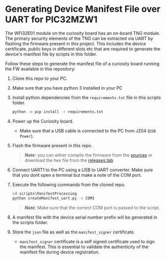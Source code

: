 # Generating Device Manifest File over UART for PIC32MZW1

The WFI32E01 module on the curiosity board has an on-board TNG module. The primary security elements of the TNG can be extracted via UART by flashing the firmware present in this project. This includes the device certificate, public keys in different slots etc that are required to generate the device's manifest file by scripts in this folder. 

Follow these steps to generate the manifest file of a curiosity board running the FW available in this repository:

1. Clone this repo to your PC.
1. Make sure that you have python 3 installed in your PC
1. Install python dependencies from the `requirements.txt` file in this scripts folder. 
    ```sh
    python -m pip install -r requirements.txt
    ```
1. Power up the Curiosity board.
    - Make sure that a USB cable is connected to the PC from J204 (`USB Power`).
1. Flash the firmware present in this repo.

    > ***Note:*** you can either compile the firmware from the [sources](../../../../tree/main/src/firmware) or download the hex file from the [releases tab](https://github.com/MicrochipTech/PIC32MZW1_UARTManifest/releases)

1. Connect UART1 to the PC using a USB to UART converter. Make sure that you dont open a terminal but make a note of the COM port.
1. Execute the following commands from the cloned repo. 
    ```sh
    cd scripts\ManifestProcessing
    python createManifest_uart.py -c COM3
    ```
    
    > ***Note***: Make sure that the correct COM port is passed to the script.
    
1. A manifest file with the device serial number prefix will be generated in the scripts folder.
1. Store the `json` file as well as the `manifest_signer` certificate.
    - `manifest_signer` certificate is a self signed certificate used to sign the manifest. This is essential to validate the authenticity of the manifest file during device registration.
